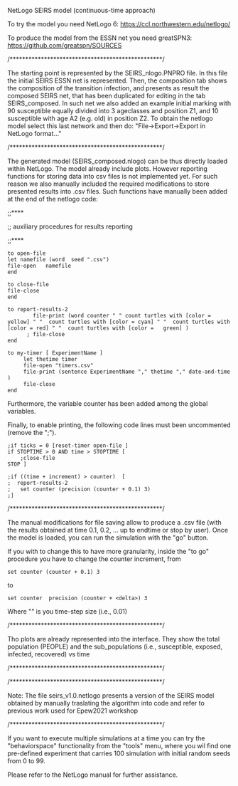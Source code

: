 NetLogo SEIRS model (continuous-time approach)

To try the model you need NetLogo 6: https://ccl.northwestern.edu/netlogo/

To produce the model from the ESSN net you need greatSPN3: https://github.com/greatspn/SOURCES

/*************************************************/

The starting point is represented by the SEIRS_nlogo.PNPRO file. In  this file the initial SEIRS ESSN net is represented. Then, the composition tab shows the composition of the transition infection, and presents as result the composed SEIRS net, that has been duplicated for editing in the tab SEIRS_composed. In such net we also  added an example initial marking with 90 susceptible equally divided into 3 ageclasses and position Z1, and  10 susceptible with age A2 (e.g. old) in position Z2.
To obtain the netlogo model select this last network and then do: "File->Export->Export in NetLogo format..."

/*************************************************/

The generated model (SEIRS_composed.nlogo) can be thus directly loaded within NetLogo. The model already include plots. However reporting functions for storing data into csv files is not implemented yet. For such reason we also manually included  the required modifications to store presented results into .csv files. Such functions  have manually been added at the end of the netlogo code:
    
;;****

;; auxiliary procedures for results reporting

;;****

    to open-file
    let namefile (word  seed ".csv")
    file-open   namefile
    end

    to close-file
    file-close
    end

    to report-results-2
            file-print (word counter " " count turtles with [color = yellow] " "  count turtles with [color = cyan] " "  count turtles with [color = red] " "  count turtles with [color =   green] )
          ; file-close
    end

    to my-timer [ ExperimentName ]
         let thetime timer
         file-open "timers.csv"
         file-print (sentence ExperimentName "," thetime "," date-and-time )
         file-close
    end
    
Furthermore, the variable counter has been added among the global variables.

Finally, to enable printing, the following code lines must been uncommented (remove the ";").

    ;if ticks = 0 [reset-timer open-file ]
    if STOPTIME > 0 AND time > STOPTIME [ 
        ;close-file  
    STOP ]  

    ;if ((time + increment) > counter)  [ 
    ;  report-results-2
    ;   set counter (precision (counter + 0.1) 3)
    ;]
  
/*************************************************/
   
The manual modifications for file saving allow to produce a <seed>.csv file (with the results  obtained at time 0.1, 0.2, ... up to endtime or stop by user).
Once the model is loaded, you can run the simulation with the "go" button.

If you with to change this to have more granularity, 
inside the "to go" procedure you have to change 
the counter increment, from

    set counter (counter + 0.1) 3
  
to 

    set counter  precision (counter + <delta>) 3

Where "<delta>" is you time-step size (i.e., 0.01)


/*************************************************/

Tho plots are already represented into the interface. They  show  the total population (PEOPLE) and the sub_populations (i.e., susceptible, exposed, infected, recovered) vs time 

/*************************************************/


/*************************************************/

 Note: The file seirs_v1.0.netlogo presents a version of the SEIRS model obtained by manually  traslating the algorithm into  code and refer to previous work used for Epew2021 workshop

/*************************************************/

If you want to execute multiple simulations at a time you 
can try the "behaviorspace" functionality from the "tools"
menu, where you wil find one pre-defined experiment that carries 100 simulation with initial random seeds from 0 to 99.

Please refer to the NetLogo manual for further assistance.


